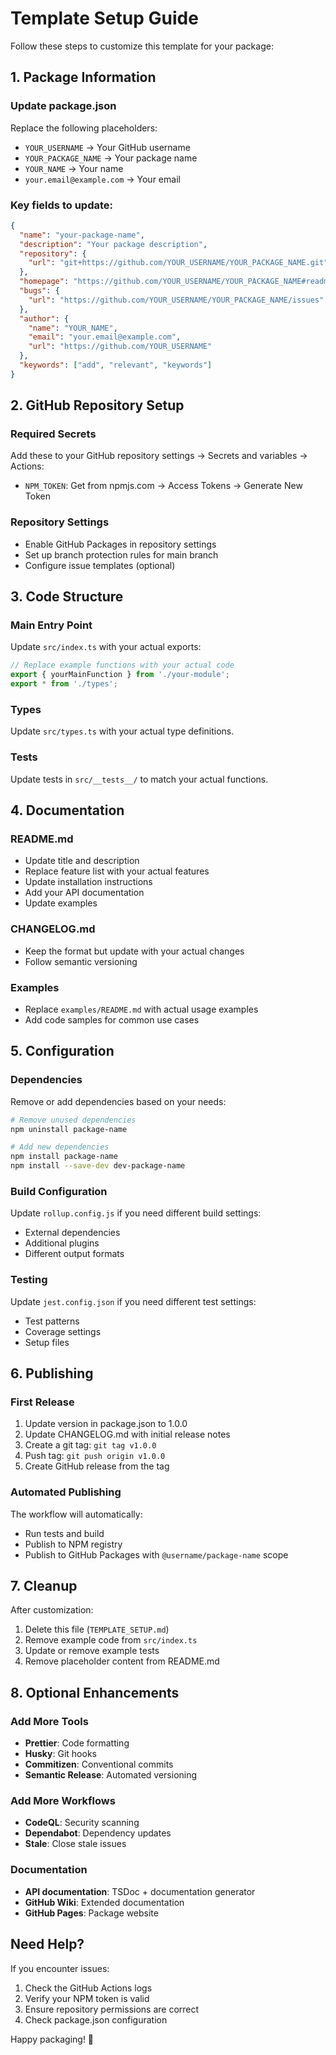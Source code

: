 # Template Setup Guide

Follow these steps to customize this template for your package:

## 1. Package Information

### Update package.json

Replace the following placeholders:

- `YOUR_USERNAME` → Your GitHub username
- `YOUR_PACKAGE_NAME` → Your package name
- `YOUR_NAME` → Your name
- `your.email@example.com` → Your email

### Key fields to update:

```json
{
  "name": "your-package-name",
  "description": "Your package description",
  "repository": {
    "url": "git+https://github.com/YOUR_USERNAME/YOUR_PACKAGE_NAME.git"
  },
  "homepage": "https://github.com/YOUR_USERNAME/YOUR_PACKAGE_NAME#readme",
  "bugs": {
    "url": "https://github.com/YOUR_USERNAME/YOUR_PACKAGE_NAME/issues"
  },
  "author": {
    "name": "YOUR_NAME",
    "email": "your.email@example.com",
    "url": "https://github.com/YOUR_USERNAME"
  },
  "keywords": ["add", "relevant", "keywords"]
}
```

## 2. GitHub Repository Setup

### Required Secrets

Add these to your GitHub repository settings → Secrets and variables → Actions:

- `NPM_TOKEN`: Get from npmjs.com → Access Tokens → Generate New Token

### Repository Settings

- Enable GitHub Packages in repository settings
- Set up branch protection rules for main branch
- Configure issue templates (optional)

## 3. Code Structure

### Main Entry Point

Update `src/index.ts` with your actual exports:

```typescript
// Replace example functions with your actual code
export { yourMainFunction } from './your-module';
export * from './types';
```

### Types

Update `src/types.ts` with your actual type definitions.

### Tests

Update tests in `src/__tests__/` to match your actual functions.

## 4. Documentation

### README.md

- Update title and description
- Replace feature list with your actual features
- Update installation instructions
- Add your API documentation
- Update examples

### CHANGELOG.md

- Keep the format but update with your actual changes
- Follow semantic versioning

### Examples

- Replace `examples/README.md` with actual usage examples
- Add code samples for common use cases

## 5. Configuration

### Dependencies

Remove or add dependencies based on your needs:

```bash
# Remove unused dependencies
npm uninstall package-name

# Add new dependencies
npm install package-name
npm install --save-dev dev-package-name
```

### Build Configuration

Update `rollup.config.js` if you need different build settings:

- External dependencies
- Additional plugins
- Different output formats

### Testing

Update `jest.config.json` if you need different test settings:

- Test patterns
- Coverage settings
- Setup files

## 6. Publishing

### First Release

1. Update version in package.json to 1.0.0
2. Update CHANGELOG.md with initial release notes
3. Create a git tag: `git tag v1.0.0`
4. Push tag: `git push origin v1.0.0`
5. Create GitHub release from the tag

### Automated Publishing

The workflow will automatically:

- Run tests and build
- Publish to NPM registry
- Publish to GitHub Packages with `@username/package-name` scope

## 7. Cleanup

After customization:

1. Delete this file (`TEMPLATE_SETUP.md`)
2. Remove example code from `src/index.ts`
3. Update or remove example tests
4. Remove placeholder content from README.md

## 8. Optional Enhancements

### Add More Tools

- **Prettier**: Code formatting
- **Husky**: Git hooks
- **Commitizen**: Conventional commits
- **Semantic Release**: Automated versioning

### Add More Workflows

- **CodeQL**: Security scanning
- **Dependabot**: Dependency updates
- **Stale**: Close stale issues

### Documentation

- **API documentation**: TSDoc + documentation generator
- **GitHub Wiki**: Extended documentation
- **GitHub Pages**: Package website

## Need Help?

If you encounter issues:

1. Check the GitHub Actions logs
2. Verify your NPM token is valid
3. Ensure repository permissions are correct
4. Check package.json configuration

Happy packaging! 🚀
